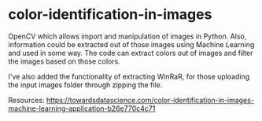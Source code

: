 # color-identification-in-images
OpenCV which allows import and manipulation of images in Python. Also, information could be extracted out of those images using Machine Learning and used in some way.
The code can extract colors out of images and filter the images based on those colors.

I've also added the functionality of extracting WinRaR, for those uploading the input images folder through zipping the file.

Resources: https://towardsdatascience.com/color-identification-in-images-machine-learning-application-b26e770c4c71
